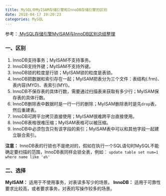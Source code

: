 ```yaml
---
title: MySQL中MyISAM存储引擎和InnoDB存储引擎的区别
date: 2018-04-17 19:20:23
categories: MySQL
---
```


参考：[ MySQL存储引擎MyISAM与InnoDB区别总结整理](https://blog.csdn.net/xlgen157387/article/details/68978320)
### 一、区别
1. InnoDB支持事务；MyISAM不支持事务。
2. InnoDB支持外键；MyISAM不支持外键。
3. InnoDB锁的粒度是行锁；MyISAM锁的粒度是表锁。
4. InnoDB把数据和索引存在一起；MyISAM把表分为三个文件：表结构(.frm)、表内容(MYD)、表索引(MYI)。
5. InnoDB不保存表的具体行数，需要通过扫描表来获取有多少行；MyISAM保存表的具体行数。
6. InnoDB删除表中数据时是一行一行的删除；MyISAM删除表时是先`drop`表，然后重建表。
7. InnoDB可跨平台拷贝直接使用；MyISAM很难跨平台直接使用。
8. InnoDB表格很难压缩；MyISAM表格可以被压缩。
9. InnoDB中必须包含只有该字段的索引；MyISAM表中可以和其他字段一起建立联合索引。

<!-- more -->

**注意：** InnoDB表的行锁也不是绝对的，假如在执行一个SQL语句时MySQL不能确定要扫描的范围，InnoDB表同样会锁全表，例如：
`update table set num=1 where name like 'a%'`

### 二、选择
**MyISAM：**  适用于不使用事务，对表读多写少的场景。
**InnoDB：**  适用于可靠性要求比较高，或者要求事务，对表的写操作较多的场景。
